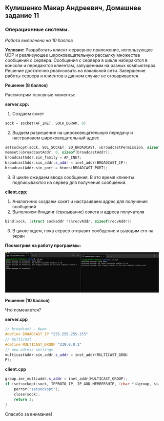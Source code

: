 ## Кулишенко Макар Андреевич, Домашнее задание 11
### Операционные системы.
*Работа выполнена на 10 баллов*

**Условие:**
Разработать клиент-серверное приложение, использующее UDP и реализующее широковещательную рассылку множества сообщений с сервера. Сообщения с сервера в цикле набираются в консоли и передаются клиентам, запущенным на разных компьютерах. Решение достаточно реализовать на локальной сети. Завершение работы сервера и клиентов в данном случае не оговаривается.

**Решение (8 баллов)**


Рассмотрим основные моменты:

**server.cpp:**

1) Создаем сокет 

```C++
sock = socket(AF_INET, SOCK_DGRAM, 0)
```

2) Выдаем разрешение на широковещательную передачу и настраиваем широковещательный адрес
```C++
setsockopt(sock, SOL_SOCKET, SO_BROADCAST, &broadcastPermission, sizeof(broadcastPermission));
memset(&broadcastAddr, 0, sizeof(broadcastAddr));
broadcastAddr.sin_family = AF_INET;
broadcastAddr.sin_addr.s_addr = inet_addr(BROADCAST_IP);
broadcastAddr.sin_port = htons(BROADCAST_PORT);
```
3) В цикле ожидаем ввода сообщения. В это время клиенты подписываются на сервер для получения сообщений.


**client.cpp:**

1) Аналогично создаем сокет и настраиваем адрес для получения сообщений
2) Выполняем биндинг (связывание) сокета и адреса получателя

```C++
bind(sock, (struct sockaddr *)&recvAddr, sizeof(recvAddr))
```

3) В цикле ждем, пока сервер отправит сообщение и выводим его на экран

**Посмотрим на работу программы:**

![alt text](image.png)

**Решение (10 баллов)**

Что поменяется? 

**server.cpp**

```C++
// broadcast - было
#define BROADCAST_IP "255.255.255.255" 
// multicast
#define MULTICAST_GROUP "239.0.0.1" 
// new adress settings
multicastAddr.sin_addr.s_addr = inet_addr(MULTICAST_GROU
P);
```

**client.cpp**

```C++
group.imr_multiaddr.s_addr = inet_addr(MULTICAST_GROUP);
if (setsockopt(sock, IPPROTO_IP, IP_ADD_MEMBERSHIP, (char *)&group, sizeo (group)) < 0) {
    perror("setsockopt");
    close(sock);
    return 1; 
}
```

Спасибо за внимание!